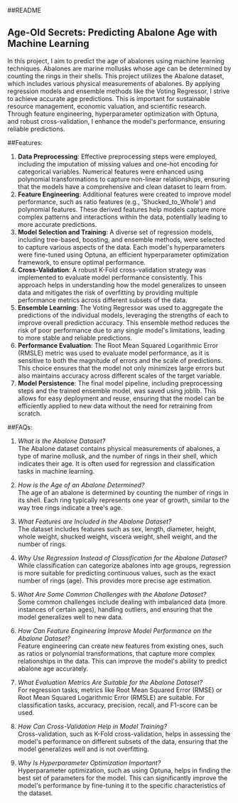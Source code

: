 ##README

## Age-Old Secrets: Predicting Abalone Age with Machine Learning

In this project, I aim to predict the age of abalones using machine learning techniques. Abalones are marine mollusks whose age can be determined by counting the rings in their shells. This project utilizes the Abalone dataset, which includes various physical measurements of abalones. By applying regression models and ensemble methods like the Voting Regressor, I strive to achieve accurate age predictions. This is important for sustainable resource management, economic valuation, and scientific research. Through feature engineering, hyperparameter optimization with Optuna, and robust cross-validation, I enhance the model's performance, ensuring reliable predictions.


##Features:
1. **Data Preprocessing**:
Effective preprocessing steps were employed, including the imputation of missing values and one-hot encoding for categorical variables. Numerical features were enhanced using polynomial transformations to capture non-linear relationships, ensuring that the models have a comprehensive and clean dataset to learn from.
2. **Feature Engineering**:
Additional features were created to improve model performance, such as ratio features (e.g., 'Shucked_to_Whole') and polynomial features. These derived features help models capture more complex patterns and interactions within the data, potentially leading to more accurate predictions.
3. **Model Selection and Training**:
A diverse set of regression models, including tree-based, boosting, and ensemble methods, were selected to capture various aspects of the data. Each model's hyperparameters were fine-tuned using Optuna, an efficient hyperparameter optimization framework, to ensure optimal performance.
4. **Cross-Validation**:
A robust K-Fold cross-validation strategy was implemented to evaluate model performance consistently. This approach helps in understanding how the model generalizes to unseen data and mitigates the risk of overfitting by providing multiple performance metrics across different subsets of the data.
5. **Ensemble Learning**:
The Voting Regressor was used to aggregate the predictions of the individual models, leveraging the strengths of each to improve overall prediction accuracy. This ensemble method reduces the risk of poor performance due to any single model's limitations, leading to more stable and reliable predictions.
6. **Performance Evaluation**:
The Root Mean Squared Logarithmic Error (RMSLE) metric was used to evaluate model performance, as it is sensitive to both the magnitude of errors and the scale of predictions. This choice ensures that the model not only minimizes large errors but also maintains accuracy across different scales of the target variable.
7. **Model Persistence**:
The final model pipeline, including preprocessing steps and the trained ensemble model, was saved using joblib. This allows for easy deployment and reuse, ensuring that the model can be efficiently applied to new data without the need for retraining from scratch.

##FAQs:
1. *What is the Abalone Dataset?* <br>
The Abalone dataset contains physical measurements of abalones, a type of marine mollusk, and the number of rings in their shell, which indicates their age. It is often used for regression and classification tasks in machine learning.

2. *How is the Age of an Abalone Determined?*<br>
The age of an abalone is determined by counting the number of rings in its shell. Each ring typically represents one year of growth, similar to the way tree rings indicate a tree's age.

3. *What Features are Included in the Abalone Dataset?*<br>
The dataset includes features such as sex, length, diameter, height, whole weight, shucked weight, viscera weight, shell weight, and the number of rings.

4. *Why Use Regression Instead of Classification for the Abalone Dataset?*<br>
While classification can categorize abalones into age groups, regression is more suitable for predicting continuous values, such as the exact number of rings (age). This provides more precise age estimation.

5. *What Are Some Common Challenges with the Abalone Dataset?*<br>
Some common challenges include dealing with imbalanced data (more instances of certain ages), handling outliers, and ensuring that the model generalizes well to new data.

6. *How Can Feature Engineering Improve Model Performance on the Abalone Dataset?*<br>
Feature engineering can create new features from existing ones, such as ratios or polynomial transformations, that capture more complex relationships in the data. This can improve the model's ability to predict abalone age accurately.

7. *What Evaluation Metrics Are Suitable for the Abalone Dataset?*<br>
For regression tasks, metrics like Root Mean Squared Error (RMSE) or Root Mean Squared Logarithmic Error (RMSLE) are suitable. For classification tasks, accuracy, precision, recall, and F1-score can be used.

8. *How Can Cross-Validation Help in Model Training?*<br>
Cross-validation, such as K-Fold cross-validation, helps in assessing the model's performance on different subsets of the data, ensuring that the model generalizes well and is not overfitting.

9. *Why Is Hyperparameter Optimization Important?*<br>
Hyperparameter optimization, such as using Optuna, helps in finding the best set of parameters for the model. This can significantly improve the model's performance by fine-tuning it to the specific characteristics of the dataset.
